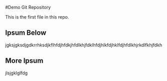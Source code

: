 #Demo Git Repository

This is the first file in this repo.

## Ipsum Below
jgksjgksdjgdkrrhksdjkflhfdjhfdkjhfdlkhjfdklhfdjhlkfdjhklfdjhfdlkhjrkdlfkhjfdkh

## More Ipsum
jlsjgklglfdg